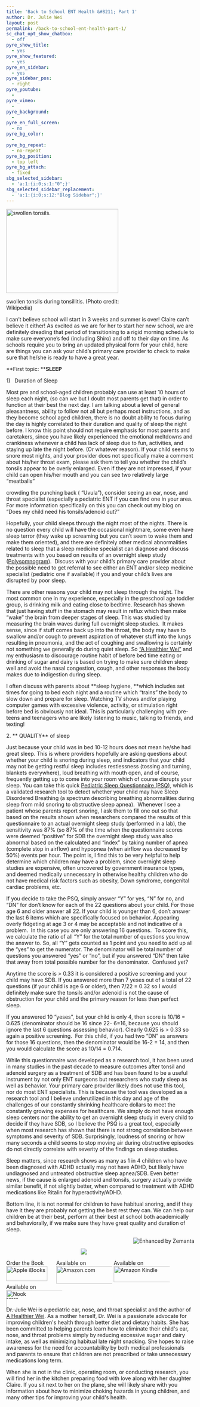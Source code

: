 ```yaml
---
title: 'Back to School ENT Health &#8211; Part 1'
author: Dr. Julie Wei
layout: post
permalink: /back-to-school-ent-health-part-1/
sc_chat_opt_show_chatbox:
  - off
pyre_show_title:
  - yes
pyre_show_featured:
  - yes
pyre_en_sidebar:
  - yes
pyre_sidebar_pos:
  - right
pyre_youtube:
  - 
pyre_vimeo:
  - 
pyre_background:
  - 
pyre_en_full_screen:
  - no
pyre_bg_color:
  - 
pyre_bg_repeat:
  - no-repeat
pyre_bg_position:
  - top left
pyre_bg_attach:
  - fixed
sbg_selected_sidebar:
  - 'a:1:{i:0;s:1:"0";}'
sbg_selected_sidebar_replacement:
  - 'a:1:{i:0;s:12:"Blog Sidebar";}'
---
```

<div style="width: 310px" class="wp-caption alignright">
  <a href="http://commons.wikipedia.org/wiki/File:Mono_tonsils.JPG" target="_blank"><img class="zemanta-img-inserted zemanta-img-configured" title="swollen tonsils." alt="swollen tonsils." src="/wp-content/uploads/2013/08/300px-Mono_tonsils.jpg" width="300" height="225" /></a>
  
  <p class="wp-caption-text">
    swollen tonsils during tonsillitis. (Photo credit: Wikipedia)
  </p>
</div>

I can’t believe school will start in 3 weeks and summer is over! Claire can’t believe it either! As excited as we are for her to start her new school, we are definitely dreading that period of transitioning to a rigid morning schedule to make sure everyone’s fed (including Shiro) and off to their day on time. As schools require you to bring an updated physical form for your child, here are things you can ask your child’s primary care provider to check to make sure that he/she is ready to have a great year.

**First topic: ****SLEEP**

1)   Duration of Sleep

Most pre and school-aged children probably can use at least 10 hours of sleep each night, (so can we but I doubt most parents get that) in order to function at their best the next day. I am talking about a level of general pleasantness, ability to follow not all but perhaps most instructions, and as they become school aged children, there is no doubt ability to focus during the day is highly correlated to their duration and quality of sleep the night before. I know this point should not require emphasis for most parents and caretakers, since you have likely experienced the emotional meltdowns and crankiness whenever a child has lack of sleep due to fun, activities, and staying up late the night before. (Or whatever reason). If your child seems to snore most nights, and your provider does not specifically make a comment about his/her throat exam, please ask them to tell you whether the child’s tonsils appear to be overly enlarged. Even if they are not impressed, if your child can open his/her mouth and you can see two relatively large “meatballs”

crowding the punching back ( “Uvula”), consider seeing an ear, nose, and throat specialist (especially a pediatric ENT if you can find one in your area.  For more information specifically on this you can check out my blog on “Does my child need his tonsils/adenoid out?”

Hopefully, your child sleeps through the night most of the nights. There is no question every child will have the occasional nightmare, some even have sleep terror (they wake up screaming but you can’t seem to wake them and make them oriented), and there are definitely other medical abnormalities related to sleep that a sleep medicine specialist can diagnose and discuss treatments with you based on results of an overnight sleep study ([Polysomnogram][1]).  Discuss with your child’s primary care provider about the possible need to get referral to see either an ENT and/or sleep medicine specialist (pediatric one if available) if you and your child’s lives are disrupted by poor sleep.

There are other reasons your child may not sleep through the night. The most common one in my experience, especially in the preschool age toddler group, is drinking milk and eating close to bedtime. Research has shown that just having stuff in the stomach may result in reflux which then make “wake” the brain from deeper stages of sleep. This was studied by measuring the brain waves during full overnight sleep studies.  It makes sense, since if stuff comes back up into the throat, the body may have to swallow and/or cough to prevent aspiration of whatever stuff into the lungs resulting in pneumonia, and the act of coughing and swallowing is certainly not something we generally do during quiet sleep. So [“A Healthier Wei”][2] and my enthusiasm to discourage routine habit of before bed time eating or drinking of sugar and dairy is based on trying to make sure children sleep well and avoid the nasal congestion, cough, and other responses the body makes due to indigestion during sleep.

I often discuss with parents about **sleep hygiene, **which includes set times for going to bed each night and a routine which “trains” the body to slow down and prepare for sleep. Watching TV shows and/or playing computer games with excessive violence, activity, or stimulation right before bed is obviously not ideal. This is particularly challenging with pre-teens and teenagers who are likely listening to music, talking to friends, and texting!

2. ** QUALITY** of sleep

Just because your child was in bed 10-12 hours does not mean he/she had great sleep. This is where providers hopefully are asking questions about whether your child is snoring during sleep, and indicators that your child may not be getting restful sleep includes restlessness (tossing and turning, blankets everywhere), loud breathing with mouth open, and of course, frequently getting up to come into your room which of course disrupts your sleep. You can take this quick [Pediatric Sleep Questionnaire (PSQ)][3], which is a validated research tool to detect whether your child may have Sleep Disordered Breathing (a spectrum describing breathing abnormalities during sleep from mild snoring to obstructive sleep apnea).  Whenever I see a patient whose parents report snoring, I ask them to fill one out so that based on the results shown when researchers compared the results of this questionnaire to an actual overnight sleep study (performed in a lab), the sensitivity was 87% (so 87% of the time when the questionnaire scores were deemed “positive” for SDB the overnight sleep study was also abnormal based on the calculated and “index” by taking number of apnea (complete stop in airflow) and hypopnea (when airflow was decreased by 50%) events per hour. The point is, I find this to be very helpful to help determine which children may have a problem, since overnight sleep studies are expensive, often uncovered by government insurance types, and deemed medically unnecessary in otherwise healthy children who do not have medical risk factors such as obesity, Down syndrome, congenital cardiac problems, etc.

If you decide to take the PSQ, simply answer “Y” for yes, “N” for no, and “DN” for don’t know for each of the 22 questions about your child. For those age 6 and older answer all 22. If your child is younger than 6, don’t answer the last 6 items which are specifically focused on behavior. Appearing overly fidgeting at age 3 or 4 may be acceptable and not indicative of a problem.  In this case you are only answering 16 questions.  To score this, we calculate the ratio of all “Y” for the total number of questions you know the answer to. So, all “Y” gets counted as 1 point and you need to add up all the “yes” to get the numerator. The denominator will be total number of questions you answered “yes” or “no”, but if you answered “DN” then take that away from total possible number for the denominator.  Confused yet?

Anytime the score is > 0.33 it is considered a positive screening and your child may have SDB. If you answered more than 7 yeses out of a total of 22 questions (if your child is age 6 or older), then 7/22 = 0.32 so I would definitely make sure the tonsils and/or adenoid is not the cause of obstruction for your child and the primary reason for less than perfect sleep.

If you answered 10 “yeses”, but your child is only 4, then score is 10/16 = 0.625 (denominator should be 16 since 22- 6=16, because you should ignore the last 6 questions assessing behavior). Clearly 0.625 is > 0.33 so again a positive screening.  For this child, if you had two “DN” as answers for those 16 questions, then the denominator would be 16-2 = 14, and then you would calculate the score as 10/14 = 0.714.

While this questionnaire was developed as a research tool, it has been used in many studies in the past decade to measure outcomes after tonsil and adenoid surgery as a treatment of SDB and has been found to be a useful instrument by not only ENT surgeons but researchers who study sleep as well as behavior. Your primary care provider likely does not use this tool, nor do most ENT specialists. This is because the tool was developed as a research tool and I believe underutilized in this day and age of the challenges of our constantly shrinking healthcare dollars to meet the constantly growing expenses for healthcare. We simply do not have enough sleep centers nor the ability to get an overnight sleep study in every child to decide if they have SDB, so I believe the PSQ is a great tool, especially when most research has shown that there is not strong correlation between symptoms and severity of SDB. Surprisingly, loudness of snoring or how many seconds a child seems to stop moving air during obstructive episodes do not directly correlate with severity of the findings on sleep studies.

Sleep matters, since research shows as many as 1 in 4 children who have been diagnosed with ADHD actually may not have ADHD, but likely have undiagnosed and untreated obstructive sleep apnea/SDB. Even better news, if the cause is enlarged adenoid and tonsils, surgery actually provide similar benefit, if not slightly better, when compared to treatment with ADHD medications like Ritalin for hyperactivity/ADHD.

Bottom line, it is not normal for children to have habitual snoring, and if they have it they are probably not getting the best rest they can. We can help our children be at their best, perform at their best at school both academically and behaviorally, if we make sure they have great quality and duration of sleep.

<div class="zemanta-pixie" style="margin-top: 10px; height: 15px;">
  <a class="zemanta-pixie-a" title="Enhanced by Zemanta" href="http://www.zemanta.com/?px"><img class="zemanta-pixie-img" style="border: none; float: right;" alt="Enhanced by Zemanta" src="http://img.zemanta.com/zemified_e.png?x-id=86c117a8-00e6-4524-bf38-e971d7d61ae5" /></a>
</div>

<span style="width:105px;display:table;margin:0 auto;"><a href="the-book/"><img src="/wp-content/uploads/2014/04/AHealthierWei_cover_150.png" /></a></span>

<p style="height:80px">
  <span style="width:130px;display:inline-block;vertical-align:top;"> Order the Book <a href="https://itunes.apple.com/us/book/a-healthier-wei/id806784060?ls=1&mt=11#" target="_blank" > <img class="size-full wp-image-944" alt="Apple iBooks" title="Apple iBooks" src="/wp-content/uploads/2014/02/Download_on_iBooks_Badge_US-UK_110x40_090513.png" width="110" height="40" /></a> </span> <span style="width:150px;display:inline-block;vertical-align:top;">Available on <a href="http://amzn.to/1fSNqeb" target="_blank" > <img class="size-full wp-image-945" alt="Amazon.com" title="Amazon.com" src="/wp-content/uploads/2014/02/amazon_com_logo_160.jpg" width="160" height="47" /> </a> </span> <span  style="width:150px;display:inline-block;vertical-align:top;">Available on <a href="http://amzn.to/1eHEfNl" target="_blank" > <img class="size-full wp-image-946" alt="Amazon Kindle" title="Amazon Kindle" src="/wp-content/uploads/2014/02/kindle_logo_160.jpg" width="160" height="43" /> </a> </span> <span style="width:150px;display:inline-block;vertical-align:top;">Available on <a href="http://www.barnesandnoble.com/w/a-healthier-wei-julie-wei/1118260302?ean=2940148244592&itm=1&usri=2940148244592" target="_blank" > <img class="size-full wp-image-947" alt="Nook" title="Nook" src="/wp-content/uploads/2014/02/nook_logo_160.png" width="160" height="52" /></a> </span>
</p>

\-----

Dr. Julie Wei is a pediatric ear, nose, and throat specialist and the author of [A Healthier Wei][4]. As a mother herself, Dr. Wei is a passionate advocate for improving children's health through better diet and dietary habits. She has been committed to helping parents learn how to eliminate their child's ear, nose, and throat problems simply by reducing excessive sugar and dairy intake, as well as minimizing habitual late night snacking. She hopes to raise awareness for the need for accountability by both medical professionals and parents to ensure that children are not prescribed or take unnecessary medications long term. 

When she is not in the clinic, operating room, or conducting research, you will find her in the kitchen preparing food with love along with her daughter Claire. If you sit next to her on the plane, she will likely share with you information about how to minimize choking hazards in young children, and many other tips for improving your child's health.

 [1]: http://www.webmd.com/sleep-disorders/guide/polysomnogram
 [2]: http://www.ahealthierwei.com
 [3]: wp-content/uploads/2013/07/PSQ22subscale.pdf
 [4]: the-book